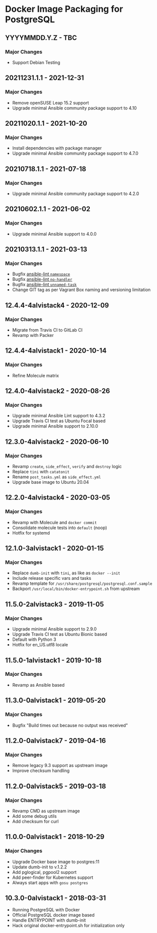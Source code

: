 # Docker Image Packaging for PostgreSQL

## YYYYMMDD.Y.Z - TBC

### Major Changes

  - Support Debian Testing

## 20211231.1.1 - 2021-12-31

### Major Changes

  - Remove openSUSE Leap 15.2 support
  - Upgrade minimal Ansible community package support to 4.10

## 20211020.1.1 - 2021-10-20

### Major Changes

  - Install dependencies with package manager
  - Upgrade minimal Ansible community package support to 4.7.0

## 20210718.1.1 - 2021-07-18

### Major Changes

  - Upgrade minimal Ansible community package support to 4.2.0

## 20210602.1.1 - 2021-06-02

### Major Changes

  - Upgrade minimal Ansible support to 4.0.0

## 20210313.1.1 - 2021-03-13

### Major Changes

  - Bugfix [ansible-lint `namespace`](https://github.com/ansible-community/ansible-lint/pull/1451)
  - Bugfix [ansible-lint `no-handler`](https://github.com/ansible-community/ansible-lint/pull/1402)
  - Bugfix [ansible-lint `unnamed-task`](https://github.com/ansible-community/ansible-lint/pull/1413)
  - Change GIT tag as per Vagrant Box naming and versioning limitation

## 12.4.4-4alvistack4 - 2020-12-09

### Major Changes

  - Migrate from Travis CI to GitLab CI
  - Revamp with Packer

## 12.4.4-4alvistack1 - 2020-10-14

### Major Changes

  - Refine Molecule matrix

## 12.4.0-4alvistack2 - 2020-08-26

### Major Changes

  - Upgrade minimal Ansible Lint support to 4.3.2
  - Upgrade Travis CI test as Ubuntu Focal based
  - Upgrade minimal Ansible support to 2.10.0

## 12.3.0-4alvistack2 - 2020-06-10

### Major Changes

  - Revamp `create`, `side_effect`, `verify` and `destroy` logic
  - Replace `tini` with `catatonit`
  - Rename `post_tasks.yml` as `side_effect.yml`
  - Upgrade base image to Ubuntu 20.04

## 12.2.0-4alvistack4 - 2020-03-05

### Major Changes

  - Revamp with Molecule and `docker commit`
  - Consolidate molecule tests into `default` (noop)
  - Hotfix for systemd

## 12.1.0-3alvistack1 - 2020-01-15

### Major Changes

  - Replace `dumb-init` with `tini`, as like as `docker --init`
  - Include release specific vars and tasks
  - Revamp template for `/usr/share/postgresql/postgresql.conf.sample`
  - Backport `/usr/local/bin/docker-entrypoint.sh` from upstream

## 11.5.0-2alvistack3 - 2019-11-05

### Major Changes

  - Upgrade minimal Ansible support to 2.9.0
  - Upgrade Travis CI test as Ubuntu Bionic based
  - Default with Python 3
  - Hotfix for en\_US.utf8 locale

## 11.5.0-1alvistack1 - 2019-10-18

### Major Changes

  - Revamp as Ansible based

## 11.3.0-0alvistack1 - 2019-05-20

### Major Changes

  - Bugfix "Build times out because no output was received"

## 11.2.0-0alvistack7 - 2019-04-16

### Major Changes

  - Remove legacy 9.3 support as upstream image
  - Improve checksum handling

## 11.2.0-0alvistack5 - 2019-03-18

### Major Changes

  - Revamp CMD as upstream image
  - Add some debug utils
  - Add checksum for curl

## 11.0.0-0alvistack1 - 2018-10-29

### Major Changes

  - Upgrade Docker base image to postgres:11
  - Update dumb-init to v.1.2.2
  - Add pglogical, pgpool2 support
  - Add peer-finder for Kubernetes support
  - Always start apps with `gosu postgres`

## 10.3.0-0alvistack1 - 2018-03-31

  - Running PostgreSQL with Docker
  - Official PostgreSQL docker image based
  - Handle ENTRYPOINT with dumb-init
  - Hack original docker-entrypoint.sh for initialization only
